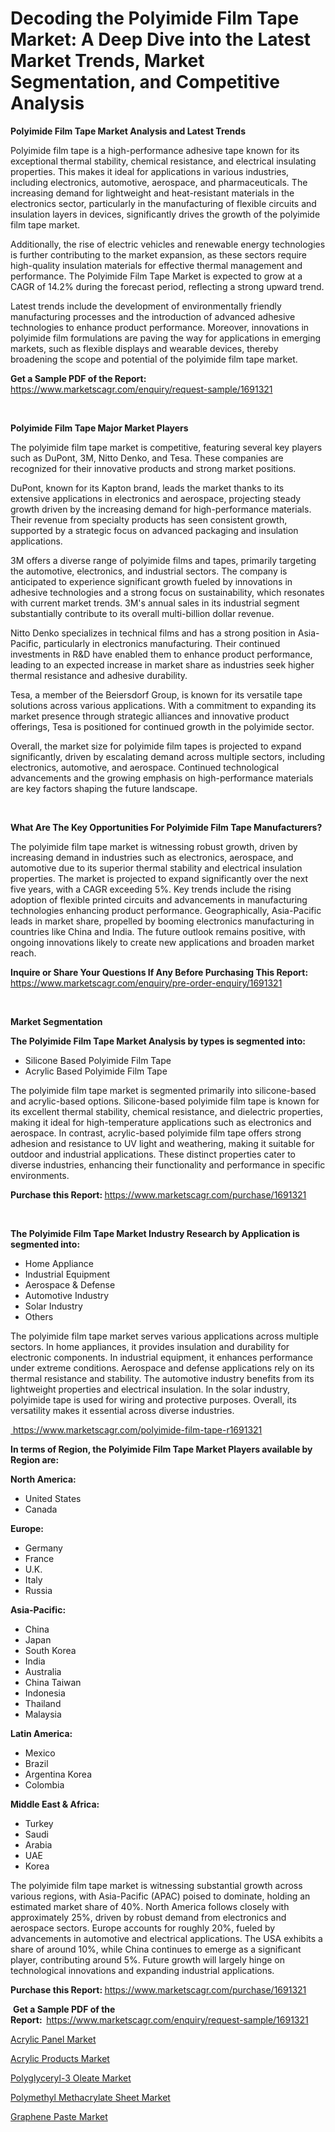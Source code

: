 <p><h1>Decoding the Polyimide Film Tape Market: A Deep Dive into the Latest Market Trends, Market Segmentation, and Competitive Analysis</h1></p><p><strong>Polyimide Film Tape Market Analysis and Latest Trends</strong></p>
<p><p>Polyimide film tape is a high-performance adhesive tape known for its exceptional thermal stability, chemical resistance, and electrical insulating properties. This makes it ideal for applications in various industries, including electronics, automotive, aerospace, and pharmaceuticals. The increasing demand for lightweight and heat-resistant materials in the electronics sector, particularly in the manufacturing of flexible circuits and insulation layers in devices, significantly drives the growth of the polyimide film tape market.</p><p>Additionally, the rise of electric vehicles and renewable energy technologies is further contributing to the market expansion, as these sectors require high-quality insulation materials for effective thermal management and performance. The Polyimide Film Tape Market is expected to grow at a CAGR of 14.2% during the forecast period, reflecting a strong upward trend. </p><p>Latest trends include the development of environmentally friendly manufacturing processes and the introduction of advanced adhesive technologies to enhance product performance. Moreover, innovations in polyimide film formulations are paving the way for applications in emerging markets, such as flexible displays and wearable devices, thereby broadening the scope and potential of the polyimide film tape market.</p></p>
<p><strong>Get a Sample PDF of the Report:&nbsp;</strong> <a href="https://www.marketscagr.com/enquiry/request-sample/1691321?utm_campaign=1920&utm_medium=2&utm_source=Github&utm_content=ia&utm_term=31012025&utm_id=polyimide-film-tape">https://www.marketscagr.com/enquiry/request-sample/1691321</a></p>
<p>&nbsp;</p>
<p><strong>Polyimide Film Tape Major Market Players</strong></p>
<p><p>The polyimide film tape market is competitive, featuring several key players such as DuPont, 3M, Nitto Denko, and Tesa. These companies are recognized for their innovative products and strong market positions.</p><p>DuPont, known for its Kapton brand, leads the market thanks to its extensive applications in electronics and aerospace, projecting steady growth driven by the increasing demand for high-performance materials. Their revenue from specialty products has seen consistent growth, supported by a strategic focus on advanced packaging and insulation applications.</p><p>3M offers a diverse range of polyimide films and tapes, primarily targeting the automotive, electronics, and industrial sectors. The company is anticipated to experience significant growth fueled by innovations in adhesive technologies and a strong focus on sustainability, which resonates with current market trends. 3M's annual sales in its industrial segment substantially contribute to its overall multi-billion dollar revenue.</p><p>Nitto Denko specializes in technical films and has a strong position in Asia-Pacific, particularly in electronics manufacturing. Their continued investments in R&D have enabled them to enhance product performance, leading to an expected increase in market share as industries seek higher thermal resistance and adhesive durability.</p><p>Tesa, a member of the Beiersdorf Group, is known for its versatile tape solutions across various applications. With a commitment to expanding its market presence through strategic alliances and innovative product offerings, Tesa is positioned for continued growth in the polyimide sector.</p><p>Overall, the market size for polyimide film tapes is projected to expand significantly, driven by escalating demand across multiple sectors, including electronics, automotive, and aerospace. Continued technological advancements and the growing emphasis on high-performance materials are key factors shaping the future landscape.</p></p>
<p>&nbsp;</p>
<p><strong>What Are The Key Opportunities For Polyimide Film Tape Manufacturers?</strong></p>
<p><p>The polyimide film tape market is witnessing robust growth, driven by increasing demand in industries such as electronics, aerospace, and automotive due to its superior thermal stability and electrical insulation properties. The market is projected to expand significantly over the next five years, with a CAGR exceeding 5%. Key trends include the rising adoption of flexible printed circuits and advancements in manufacturing technologies enhancing product performance. Geographically, Asia-Pacific leads in market share, propelled by booming electronics manufacturing in countries like China and India. The future outlook remains positive, with ongoing innovations likely to create new applications and broaden market reach.</p></p>
<p><strong>Inquire or Share Your Questions If Any Before Purchasing This Report:</strong> <a href="https://www.marketscagr.com/enquiry/pre-order-enquiry/1691321?utm_campaign=1920&utm_medium=2&utm_source=Github&utm_content=ia&utm_term=31012025&utm_id=polyimide-film-tape">https://www.marketscagr.com/enquiry/pre-order-enquiry/1691321</a></p>
<p>&nbsp;</p>
<p><strong>Market Segmentation</strong></p>
<p><strong>The Polyimide Film Tape Market Analysis by types is segmented into:</strong></p>
<p><ul><li>Silicone Based Polyimide Film Tape</li><li>Acrylic Based Polyimide Film Tape</li></ul></p>
<p><p>The polyimide film tape market is segmented primarily into silicone-based and acrylic-based options. Silicone-based polyimide film tape is known for its excellent thermal stability, chemical resistance, and dielectric properties, making it ideal for high-temperature applications such as electronics and aerospace. In contrast, acrylic-based polyimide film tape offers strong adhesion and resistance to UV light and weathering, making it suitable for outdoor and industrial applications. These distinct properties cater to diverse industries, enhancing their functionality and performance in specific environments.</p></p>
<p><strong>Purchase this Report:&nbsp;</strong><a href="https://www.marketscagr.com/purchase/1691321?utm_campaign=1920&utm_medium=2&utm_source=Github&utm_content=ia&utm_term=31012025&utm_id=polyimide-film-tape">https://www.marketscagr.com/purchase/1691321</a></p>
<p>&nbsp;</p>
<p><strong>The Polyimide Film Tape Market Industry Research by Application is segmented into:</strong></p>
<p><ul><li>Home Appliance</li><li>Industrial Equipment</li><li>Aerospace & Defense</li><li>Automotive Industry</li><li>Solar Industry</li><li>Others</li></ul></p>
<p><p>The polyimide film tape market serves various applications across multiple sectors. In home appliances, it provides insulation and durability for electronic components. In industrial equipment, it enhances performance under extreme conditions. Aerospace and defense applications rely on its thermal resistance and stability. The automotive industry benefits from its lightweight properties and electrical insulation. In the solar industry, polyimide tape is used for wiring and protective purposes. Overall, its versatility makes it essential across diverse industries.</p></p>
<p><a href="https://www.marketscagr.com/polyimide-film-tape-r1691321?utm_campaign=1920&utm_medium=2&utm_source=Github&utm_content=ia&utm_term=31012025&utm_id=polyimide-film-tape">&nbsp;https://www.marketscagr.com/polyimide-film-tape-r1691321</a></p>
<p><strong>In terms of Region, the Polyimide Film Tape Market Players available by Region are:</strong></p>
<p>
    <p> <strong> North America: </strong>
        <ul>
            <li>United States</li>
            <li>Canada</li>
        </ul>
        </p> 
    <p> <strong> Europe: </strong>
        <ul>
            <li>Germany</li>
            <li>France</li>
            <li>U.K.</li>
            <li>Italy</li>
            <li>Russia</li>
        </ul>
        </p> 
    <p> <strong> Asia-Pacific: </strong>
        <ul>
            <li>China</li>
            <li>Japan</li>
            <li>South Korea</li>
            <li>India</li>
            <li>Australia</li>
            <li>China Taiwan</li>
            <li>Indonesia</li>
            <li>Thailand</li>
            <li>Malaysia</li>
        </ul>
        </p> 
    <p> <strong> Latin America: </strong>
        <ul>
            <li>Mexico</li>
            <li>Brazil</li>
            <li>Argentina Korea</li>
            <li>Colombia</li>
        </ul>
        </p> 
    <p> <strong> Middle East & Africa: </strong>
        <ul>
            <li>Turkey</li>
            <li>Saudi</li>
            <li>Arabia</li>
            <li>UAE</li>
            <li>Korea</li>
        </ul>
    </p>
    </p>
<p><p>The polyimide film tape market is witnessing substantial growth across various regions, with Asia-Pacific (APAC) poised to dominate, holding an estimated market share of 40%. North America follows closely with approximately 25%, driven by robust demand from electronics and aerospace sectors. Europe accounts for roughly 20%, fueled by advancements in automotive and electrical applications. The USA exhibits a share of around 10%, while China continues to emerge as a significant player, contributing around 5%. Future growth will largely hinge on technological innovations and expanding industrial applications.</p></p>
<p><strong>Purchase this Report: </strong><a href="https://www.marketscagr.com/purchase/1691321?utm_campaign=1920&utm_medium=2&utm_source=Github&utm_content=ia&utm_term=31012025&utm_id=polyimide-film-tape">https://www.marketscagr.com/purchase/1691321</a></p>
<p>&nbsp;<strong>Get a Sample PDF of the Report:&nbsp;&nbsp;</strong><a href="https://www.marketscagr.com/enquiry/request-sample/1691321?utm_campaign=1920&utm_medium=2&utm_source=Github&utm_content=ia&utm_term=31012025&utm_id=polyimide-film-tape">https://www.marketscagr.com/enquiry/request-sample/1691321</a></p>
<p><strong></strong></p>
<p><p><a href="https://www.linkedin.com/pulse/acrylic-panel-market-research-report-exploring-size-revenue-lzzrf?utm_campaign=1920&utm_medium=2&utm_source=Github&utm_content=ia&utm_term=31012025&utm_id=polyimide-film-tape">Acrylic Panel Market</a></p><p><a href="https://www.linkedin.com/pulse/unpacking-acrylic-products-market-growth-whats-behind-127-cagr-s8y0c?utm_campaign=1920&utm_medium=2&utm_source=Github&utm_content=ia&utm_term=31012025&utm_id=polyimide-film-tape">Acrylic Products Market</a></p><p><a href="https://www.linkedin.com/pulse/polyglyceryl-3-oleate-market-2025-2032-analyzing-size-d8w3e?utm_campaign=1920&utm_medium=2&utm_source=Github&utm_content=ia&utm_term=31012025&utm_id=polyimide-film-tape">Polyglyceryl-3 Oleate Market</a></p><p><a href="https://www.linkedin.com/pulse/polymethyl-methacrylate-sheet-market-size-expected-grow-xm9ce?utm_campaign=1920&utm_medium=2&utm_source=Github&utm_content=ia&utm_term=31012025&utm_id=polyimide-film-tape">Polymethyl Methacrylate Sheet Market</a></p><p><a href="https://github.com/ChiragRP21/Market-Research-Report-List-7/blob/main/graphene-paste-market.md?utm_campaign=1920&utm_medium=2&utm_source=Github&utm_content=ia&utm_term=31012025&utm_id=polyimide-film-tape">Graphene Paste Market</a></p></p>